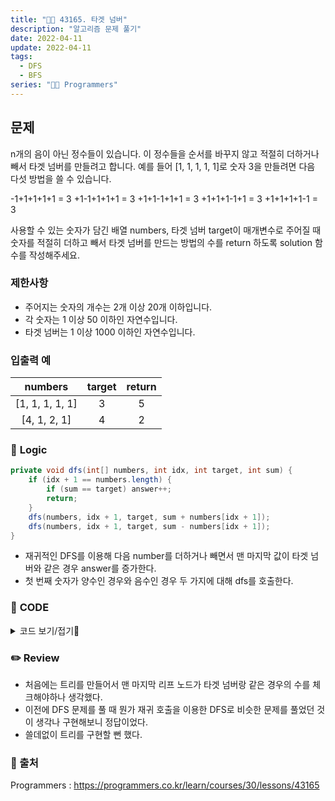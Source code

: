 ```yaml
---
title: "👩‍💻 43165. 타겟 넘버"
description: "알고리즘 문제 풀기"
date: 2022-04-11
update: 2022-04-11
tags:
  - DFS
  - BFS
series: "👩‍💻 Programmers"
---
```


## 문제
n개의 음이 아닌 정수들이 있습니다. 이 정수들을 순서를 바꾸지 않고 적절히 더하거나 빼서 타겟 넘버를 만들려고 합니다. 예를 들어 [1, 1, 1, 1, 1]로 숫자 3을 만들려면 다음 다섯 방법을 쓸 수 있습니다.

-1+1+1+1+1 = 3
+1-1+1+1+1 = 3
+1+1-1+1+1 = 3
+1+1+1-1+1 = 3
+1+1+1+1-1 = 3

사용할 수 있는 숫자가 담긴 배열 numbers, 타겟 넘버 target이 매개변수로 주어질 때 숫자를 적절히 더하고 빼서 타겟 넘버를 만드는 방법의 수를 return 하도록 solution 함수를 작성해주세요.

### 제한사항
- 주어지는 숫자의 개수는 2개 이상 20개 이하입니다.
- 각 숫자는 1 이상 50 이하인 자연수입니다.
- 타겟 넘버는 1 이상 1000 이하인 자연수입니다.

### 입출력 예
|numbers|target|return|
|:---:|:---:|:---:|
|[1, 1, 1, 1, 1]|3|5|
|[4, 1, 2, 1]|4|2|

### 📍 **Logic**

```java
private void dfs(int[] numbers, int idx, int target, int sum) {
    if (idx + 1 == numbers.length) {
        if (sum == target) answer++;
        return;
    }
    dfs(numbers, idx + 1, target, sum + numbers[idx + 1]);
    dfs(numbers, idx + 1, target, sum - numbers[idx + 1]);
}
```

- 재귀적인 DFS를 이용해 다음 number를 더하거나 빼면서 맨 마지막 값이 타겟 넘버와 같은 경우 answer를 증가한다.
- 첫 번째 숫자가 양수인 경우와 음수인 경우 두 가지에 대해 dfs를 호출한다.

### 📄 **CODE**

<details>
  <summary>코드 보기/접기💫</summary>
    <div markdown="1">

	import java.util.*;

    class Solution {
        static int answer = 0;
        
        public int solution(int[] numbers, int target) {
            dfs(numbers, 0, target, numbers[0]);
            return answer;
        }
        
        private void dfs(int[] numbers, int idx, int target, int sum) {
            if (idx + 1 == numbers.length) {
                if (sum == target) answer++;
                return;
            }
            dfs(numbers, idx + 1, target, sum + numbers[idx + 1]);
            dfs(numbers, idx + 1, target, sum - numbers[idx + 1]);
        }
    }
  	</div>
</details>

### ✏️ **Review**
- 처음에는 트리를 만들어서 맨 마지막 리프 노드가 타겟 넘버랑 같은 경우의 수를 체크해야하나 생각했다.
- 이전에 DFS 문제를 풀 때 뭔가 재귀 호출을 이용한 DFS로 비슷한 문제를 풀었던 것이 생각나 구현해보니 정답이었다.
- 쓸데없이 트리를 구현할 뻔 했다.

### 📕 출처
Programmers : https://programmers.co.kr/learn/courses/30/lessons/43165